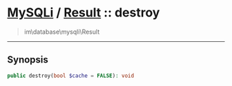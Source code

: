 # [MySQLi](mysql.md) / [Result](mysql-Result.md) :: destroy
 > im\database\mysqli\Result
____

## Synopsis
```php
public destroy(bool $cache = FALSE): void
```
